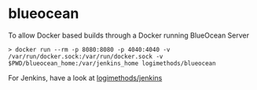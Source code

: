 # blueocean
To allow Docker based builds through a Docker running BlueOcean Server

```
> docker run --rm -p 8080:8080 -p 4040:4040 -v /var/run/docker.sock:/var/run/docker.sock -v $PWD/blueocean_home:/var/jenkins_home logimethods/blueocean
```

For Jenkins, have a look at [logimethods/jenkins](https://github.com/laugimethods/docker-jenkins)
